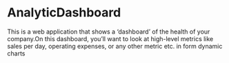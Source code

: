 # AnalyticDashboard
This is a web application that shows a ‘dashboard’ of the health of your company.On this dashboard, you’ll want to look at high-level metrics like sales per day, operating expenses, or any other metric etc.  in form dynamic charts
